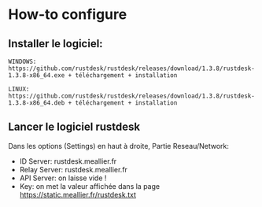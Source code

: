 # How-to configure




## Installer le logiciel:

    WINDOWS: https://github.com/rustdesk/rustdesk/releases/download/1.3.8/rustdesk-1.3.8-x86_64.exe + téléchargement + installation

    LINUX: https://github.com/rustdesk/rustdesk/releases/download/1.3.8/rustdesk-1.3.8-x86_64.deb + téléchargement + installation

## Lancer le logiciel rustdesk

Dans les options (Settings) en haut à droite, Partie Reseau/Network:

* ID Server: rustdesk.meallier.fr
* Relay Server: rustdesk.meallier.fr
* API Server: on laisse vide !
* Key: on met la valeur affichée dans la page https://static.meallier.fr/rustdesk.txt